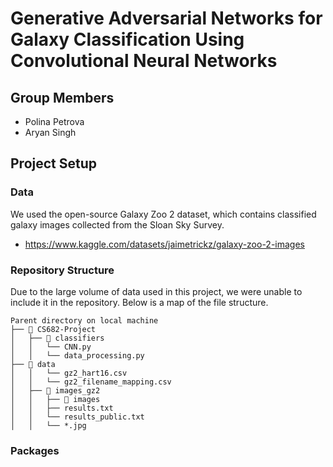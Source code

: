 # Generative Adversarial Networks for Galaxy Classification Using Convolutional Neural Networks

## Group Members
- Polina Petrova
- Aryan Singh

## Project Setup
### Data
We used the open-source Galaxy Zoo 2 dataset, which contains classified galaxy images collected from the Sloan Sky Survey.
- https://www.kaggle.com/datasets/jaimetrickz/galaxy-zoo-2-images

### Repository Structure
Due to the large volume of data used in this project, we were unable to include it in the repository. Below is a map of the file structure. 
```
Parent directory on local machine
├── 📁 CS682-Project
│   ├── 📁 classifiers
│   │   └── CNN.py
│   │   └── data_processing.py
├── 📁 data
│   │   └── gz2_hart16.csv
│   │   └── gz2_filename_mapping.csv
│   ├── 📁 images_gz2
│   │   ├── 📁 images
│   │   ├── results.txt
│   │   └── results_public.txt
│   │   └── *.jpg
```

### Packages
